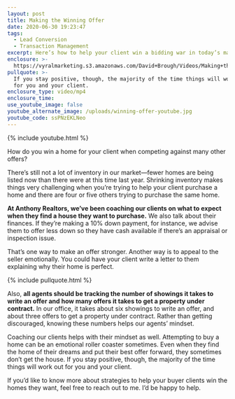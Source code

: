 ```yaml
---
layout: post
title: Making the Winning Offer
date: 2020-06-30 19:23:47
tags:
  - Lead Conversion
  - Transaction Management
excerpt: Here’s how to help your client win a bidding war in today’s market.
enclosure: >-
  https://vyralmarketing.s3.amazonaws.com/David+Brough/Videos/Making+the+Winning+Offer.mp4
pullquote: >-
  If you stay positive, though, the majority of the time things will work out
  for you and your client.
enclosure_type: video/mp4
enclosure_time:
use_youtube_image: false
youtube_alternate_image: /uploads/winning-offer-youtube.jpg
youtube_code: ssPNzEKLNeo
---
```


{% include youtube.html %}

How do you win a home for your client when competing against many other offers?&nbsp;

There’s still not a lot of inventory in our market—fewer homes are being listed now than there were at this time last year. Shrinking inventory makes things very challenging when you’re trying to help your client purchase a home and there are four or five others trying to purchase the same home.&nbsp;

**At Anthony Realtors, we’ve been coaching our clients on what to expect when they find a house they want to purchase.** We also talk about their finances. If they’re making a 10% down payment, for instance, we advise them to offer less down so they have cash available if there’s an appraisal or inspection issue.&nbsp;

That’s one way to make an offer stronger. Another way is to appeal to the seller emotionally. You could have your client write a letter to them explaining why their home is perfect.

{% include pullquote.html %}

Also, **all agents should be tracking the number of showings it takes to write an offer and how many offers it takes to get a property under contract.** In our office, it takes about six showings to write an offer, and about three offers to get a property under contract. Rather than getting discouraged, knowing these numbers helps our agents’ mindset.&nbsp;

Coaching our clients helps with their mindset as well. Attempting to buy a home can be an emotional roller coaster sometimes. Even when they find the home of their dreams and put their best offer forward, they sometimes don’t get the house. If you stay positive, though, the majority of the time things will work out for you and your client.&nbsp;

If you’d like to know more about strategies to help your buyer clients win the homes they want, feel free to reach out to me. I’d be happy to help.